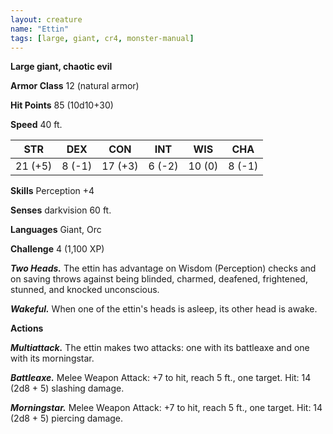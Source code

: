```yaml
---
layout: creature
name: "Ettin"
tags: [large, giant, cr4, monster-manual]
---
```


**Large giant, chaotic evil**

**Armor Class** 12 (natural armor)

**Hit Points** 85 (10d10+30)

**Speed** 40 ft.

|   STR   |   DEX   |   CON   |   INT   |   WIS   |   CHA   |
|:-----:|:-----:|:-----:|:-----:|:-----:|:-----:|
| 21 (+5) | 8 (-1) | 17 (+3) | 6 (-2) | 10 (0) | 8 (-1) |

**Skills** Perception +4

**Senses** darkvision 60 ft.

**Languages** Giant, Orc

**Challenge** 4 (1,100 XP)

***Two Heads.*** The ettin has advantage on Wisdom (Perception) checks and on saving throws against being blinded, charmed, deafened, frightened, stunned, and knocked unconscious.

***Wakeful.*** When one of the ettin's heads is asleep, its other head is awake.

**Actions**

***Multiattack.*** The ettin makes two attacks: one with its battleaxe and one with its morningstar.

***Battleaxe.*** Melee Weapon Attack: +7 to hit, reach 5 ft., one target. Hit: 14 (2d8 + 5) slashing damage.

***Morningstar.*** Melee Weapon Attack: +7 to hit, reach 5 ft., one target. Hit: 14 (2d8 + 5) piercing damage.

